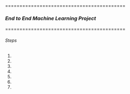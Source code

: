 

==========================================
### *End to End Machine Learning Project*
==========================================

###### Steps
1.
2.
3.
4.
5.
6.
7.
